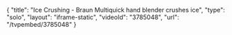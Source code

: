 {
    "title": "Ice Crushing - Braun Multiquick hand blender crushes ice",
    "type": "solo",
    "layout": "iframe-static",
    "videoId": "3785048",
    "url": "\/tvpembed\/3785048"
}